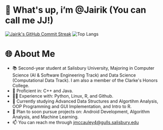 # 👋 What's up, i’m @Jairik (You can call me JJ!)
[![Jairik's GitHub Commit Streak](https://github-readme-streak-stats.herokuapp.com/?user=Jairik&theme=dark)](https://github.com/Jairik) ![Top Langs](https://github-readme-stats.vercel.app/api/top-langs/?username=Jairik&layout=compact&theme=dark)
<!---
# 🚀 GitHub Stats and Languages
![Jairik's GitHub Stats](https://github-readme-stats.vercel.app/api?username=Jairik&show_icons=true&theme=dark)
![Top Langs](https://github-readme-stats.vercel.app/api/top-langs/?username=Jairik&layout=compact&theme=dark)
--->
# 🌐 About Me
- 📚 Second-year student at Salisbury University, Majoring in Computer Science (AI & Software Engineering Track) and Data Science (Computational Data Track). I am also a member of the Clarke's Honors College.
- 🏅 Proficient in: C++ and Java.
- 👨‍💻 Experience with: Python, Linux, R, and Github.
- 🌱 Currently studying Advanced Data Structures and Algortihm Analysis, OOP Programming and GUI Implementation, and Intro to R.
- 🔮 Plan to soon pursue projects on: Android Development, Algorithm Analysis, and Machine Learning.
- 📫 You can reach me through jmccauley4@gulls.salisbury.edu

<!---
Jairik/Jairik is a ✨ special ✨ repository because its `README.md` (this file) appears on your GitHub profile.
You can click the Preview link to take a look at your changes.
--->
